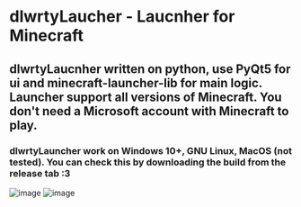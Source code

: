 # dlwrtyLaucher - Laucnher for Minecraft
## dlwrtyLaucnher written on python, use PyQt5 for ui and minecraft-launcher-lib for main logic. Launcher support all versions of Minecraft. You don't need a Microsoft account with Minecraft to play.
### dlwrtyLauncher work on Windows 10+, GNU Linux, MacOS (not tested). You can check this by downloading the build from the release tab :3
![image](https://github.com/Dallleworthy/Minecraft-Laucnher/assets/97971828/6543d13e-ba31-4312-85c3-5fe433767dbb)
![image](https://github.com/Dallleworthy/Minecraft-Laucnher/assets/97971828/dccb8ea6-725a-4708-823c-3cd1e07b663c)
